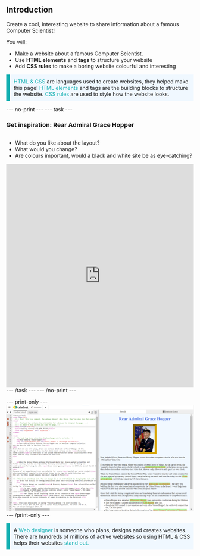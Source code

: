 ## Introduction

Create a cool, interesting website to share information about a famous Computer Scientist!

You will:
+ Make a website about a famous Computer Scientist.
+ Use **HTML elements** and **tags** to structure your website
+ Add **CSS rules** to make a boring website colourful and interesting

<p style="border-left: solid; border-width:10px; border-color: #0faeb0; background-color: aliceblue; padding: 10px;">
<span style="color: #0faeb0">HTML & CSS</span> are languages used to create websites, they helped make this page! <span style="color: #0faeb0">HTML elements</span> and tags are the building blocks to structure the website. <span style="color: #0faeb0">CSS rules</span> are used to style how the website looks.</p>

--- no-print ---
--- task ---
### Get inspiration: Rear Admiral Grace Hopper
<div style="display: flex; flex-wrap: wrap">
<div style="flex-basis: 175px; flex-grow: 1">  

+ What do you like about the layout? 
+ What would you change? 
+ Are colours important, would a black and white site be as eye-catching?
</div>
  <iframe src="https://trinket.io/embed/html/76a29f9386?outputOnly=true" width="100%" height="600" frameborder="0" marginwidth="0" marginheight="0" allowfullscreen></iframe>
</div>
</div>
--- /task ---
--- /no-print ---

--- print-only ---
![Complete project](images/showcase_static.png)
--- /print-only ---

<p style="border-left: solid; border-width:10px; border-color: #0faeb0; background-color: aliceblue; padding: 10px;">
A <span style="color: #0faeb0">Web designer</span> is someone who plans, designs and creates websites. There are hundreds of millions of active websites so using HTML & CSS helps their websites <span style="color: #0faeb0">stand out.</span></p>
